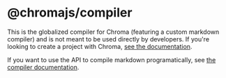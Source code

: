 # @chromajs/compiler

This is the globalized compiler for Chroma (featuring a custom markdown compiler) and is not meant to be used directly by developers. If you're looking to create a project with Chroma, [see the documentation](https://chromajs.github.io/).

If you want to use the API to compile markdown programatically, see [the compiler documentation](https://chromajs.github.io/docs/compiler).

